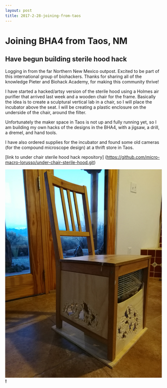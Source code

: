 ```yaml
---
layout: post
title: 2017-2-28-joining-from-taos
---
```


# Joining BHA4 from Taos, NM

## Have begun building sterile hood hack

Logging in from the far Northern New Mexico outpost. Excited to be part of this international group of biohackers. Thanks for sharing all of the knowledge Pieter and Biohack Academy, for making this community thrive! 

I have started a hacked/artsy version of the sterile hood using a Holmes air purifier that arrived last week and a wooden chair for the frame. Basically the idea is to create a sculptural vertical lab in a chair, so I will place the incubator above the seat. I will be creating a plastic enclosure on the underside of the chair, around the filter. 

Unfortunately the maker space in Taos is not up and fully running yet, so I am building my own hacks of the designs in the BHA4, with a jigsaw, a drill, a dremel, and hand tools.

I have also ordered supplies for the incubator and found some old cameras (for the compound microscope design) at a thrift store in Taos.

[link to under chair sterile hood hack repository] (https://github.com/micro-macro-lorusso/under-chair-sterile-hood.git)

![](https://raw.githubusercontent.com/micro-macro-lorusso/under-chair-sterile-hood/master/m-lorusso-sterile-hood-chair-process-1.jpg)
**!**




